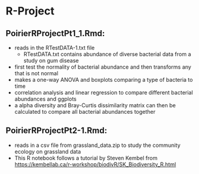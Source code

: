# R-Project

## PoirierRProjectPt1_1.Rmd:
- reads in the RTestDATA-1.txt file
  - RTestDATA.txt contains abundance of diverse bacterial data from a study on gum disease
- first test the normality of bacterial abundance and then transforms any that is not normal
- makes a one-way ANOVA and boxplots comparing a type of bacteria to time
- correlation analysis and linear regression to compare different bacterial abundances and ggplots
- a alpha diversity and Bray-Curtis dissimilarity matrix can then be calculated to compare all bacterial abundances together

## PoirierRProjectPt2-1.Rmd:
- reads in a csv file from grassland_data.zip to study the community ecology on grassland data
- This R notebook follows a tutorial by Steven Kembel from https://kembellab.ca/r-workshop/biodivR/SK_Biodiversity_R.html


